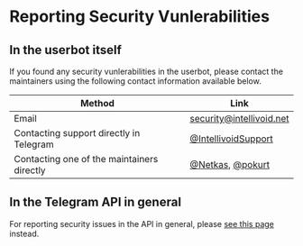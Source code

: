 # Reporting Security Vunlerabilities

## In the userbot itself

If you found any security vunlerabilities in the userbot, please contact the maintainers using the following contact
information available below.

| Method | Link |
| --- | --- |
| Email | <security@intellivoid.net> |
| Contacting support directly in Telegram | [@IntellivoidSupport](https://t.me/IntellivoidSupport) |
| Contacting one of the maintainers directly | [@Netkas](https://t.me/Netkas), [@pokurt](https://t.me/pokurt)

## In the Telegram API in general

For reporting security issues in the API in general, please [see this page](https://telegram.org/faq#q-what-if-my-hacker-friend-says-they-could-decipher-telegram-mes) instead.